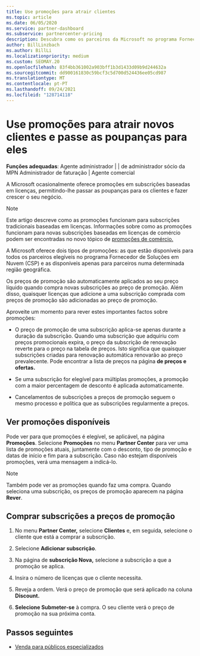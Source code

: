 ```yaml
---
title: Use promoções para atrair clientes
ms.topic: article
ms.date: 06/05/2020
ms.service: partner-dashboard
ms.subservice: partnercenter-pricing
description: Descubra como os parceiros da Microsoft no programa Fornecedor de Soluções em Nuvem podem comprar subscrições a preços de promoção e passar poupanças para os seus clientes.
author: BillLinzbach
ms.author: BillLi
ms.localizationpriority: medium
ms.custom: SEOMAY.20
ms.openlocfilehash: 83f4bb361002a903bff1b3d1433d09b9d244632a
ms.sourcegitcommit: dd900161830c59bcf3c5d700d524436ee05cd987
ms.translationtype: MT
ms.contentlocale: pt-PT
ms.lasthandoff: 09/24/2021
ms.locfileid: "128714118"
---
```

# <a name="use-promotions-to-attract-new-customers-and-pass-the-savings-on-to-them"></a>Use promoções para atrair novos clientes e passe as poupanças para eles

**Funções adequadas**: Agente administrador | | de administrador sócio da MPN Administrador de faturação | Agente comercial

A Microsoft ocasionalmente oferece promoções em subscrições baseadas em licenças, permitindo-lhe passar as poupanças para os clientes e fazer crescer o seu negócio. 

> [!Note] 
> Este artigo descreve como as promoções funcionam para subscrições tradicionais baseadas em licenças. Informações sobre como as promoções funcionam para novas subscrições baseadas em licenças de comércio podem ser encontradas no novo tópico de [promoções de comércio.](new-commerce-promotions.md)
> 

A Microsoft oferece dois tipos de promoções: as que estão disponíveis para todos os parceiros elegíveis no programa Fornecedor de Soluções em Nuvem (CSP) e as disponíveis apenas para parceiros numa determinada região geográfica.

Os preços de promoção são automaticamente aplicados ao seu preço líquido quando compra novas subscrições ao preço de promoção. Além disso, quaisquer licenças que adicione a uma subscrição comprada com preços de promoção são adicionadas ao preço de promoção. 

Aproveite um momento para rever estes importantes factos sobre promoções:

- O preço de promoção de uma subscrição aplica-se apenas durante a duração da subscrição. Quando uma subscrição que adquiriu com preços promocionais expira, o preço da subscrição de renovação reverte para o preço na tabela de preços. Isto significa que quaisquer subscrições criadas para renovação automática renovarão ao preço prevalecente. Pode encontrar a lista de preços na página **de preços e ofertas.**

- Se uma subscrição for elegível para múltiplas promoções, a promoção com a maior percentagem de desconto é aplicada automaticamente.

- Cancelamentos de subscrições a preços de promoção seguem o mesmo processo e política que as subscrições regularmente a preços.

## <a name="see-available-promotions"></a>Ver promoções disponíveis

Pode ver para que promoções é elegível, se aplicável, na página **Promoções**. Selecione **Promoções** no menu **Partner Center** para ver uma lista de promoções atuais, juntamente com o desconto, tipo de promoção e datas de início e fim para a subscrição. Caso não estejam disponíveis promoções, verá uma mensagem a indicá-lo. 

> [!NOTE]  
> Também pode ver as promoções quando faz uma compra. Quando seleciona uma subscrição, os preços de promoção aparecem na página **Rever**.

## <a name="purchase-subscriptions-at-promotion-prices"></a>Comprar subscrições a preços de promoção

1. No menu **Partner Center,** selecione **Clientes** e, em seguida, selecione o cliente que está a comprar a subscrição. 

2. Selecione **Adicionar subscrição**.

3. Na página de **subscrição Nova,** selecione a subscrição a que a promoção se aplica.

4. Insira o número de licenças que o cliente necessita. 

5. Reveja a ordem. Verá o preço de promoção que será aplicado na coluna **Discount.**  

6. **Selecione Submeter-se** à compra. O seu cliente verá o preço de promoção na sua próxima conta.  


## <a name="next-steps"></a>Passos seguintes

- [Venda para públicos especializados](sell-to-education-customers.md)
